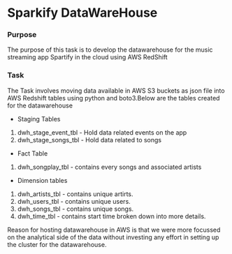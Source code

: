 # Sparkify DataWareHouse


### Purpose

The purpose of this task is to develop  the datawarehouse   for the 
music streaming app Spartify in the cloud using AWS RedShift


### Task

The Task involves moving data available in AWS S3 buckets as json file into AWS Redshift
tables using python and boto3.Below are the tables created for the datawarehouse


- Staging Tables
 1. dwh_stage_event_tbl  -  Hold data related events on the app
 2. dwh_stage_songs_tbl  - Hold data related to songs

- Fact Table
 1. dwh_songplay_tbl - contains every songs and associated artists 

- Dimension tables

1. dwh_artists_tbl - contains unique artirts.
2. dwh_users_tbl - contains unique users.
3. dwh_songs_tbl - contains unique songs.
4. dwh_time_tbl - contains start time broken down into more details.

Reason for hosting datawarehouse in AWS is that  we were more focussed on the analytical side of the data without 
investing any effort in setting up the cluster for the datawarehouse.







